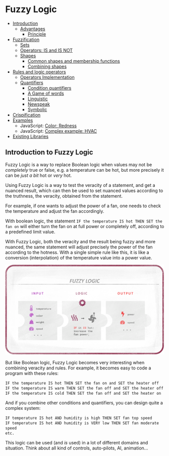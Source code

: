# Fuzzy Logic

- [Introduction](#introduction-to-fuzzy-logic)
  - [Advantages](Advantages.md)
    - [Principle](Advantages.md#principle)
- [Fuzzification](Fuzzification.md)
  - [Sets](Fuzzification.md#sets)
  - [Operators: IS and IS NOT](Fuzzification.md#operators-is-and-is-not)
  - [Shapes](Shapes.md)
    - [Common shapes and membership functions](Shapes.md#common-shapes-and-membership-functions)
    - [Combining shapes](Shapes.md#combining-shapes)
- [Rules and logic operators](Rules.md)
  - [Operators Implementation](Rules.md#implementation)
  - [Quantifiers](Quantifiers.md)
    - [Condition quantifiers](Quantifiers.md#condition-quantifiers)
    - [A Game of words](Quantifiers.md#a-game-of-words)
    - [Linguistic](Quantifiers.md#linguistic)
    - [Newspeak](Quantifiers.md#newlinguistic---orwellian-newspeak)
    - [Symbolic](Quantifiers.md#symbolic)
- [Crispification](Crispification.md)
- [Examples](Examples.md)
  - JavaScript: [Color: Redness](Redness.md)
  - JavaScript: [Complex example: HVAC](AirConditioning.md)
- [Existing Libraries](Libraries.md)

## Introduction to Fuzzy Logic

Fuzzy Logic is a way to replace Boolean logic when values may not be *completely* true or false, e.g. a temperature can be hot, but more precisely it can be *just a bit* hot or *very* hot.

Using Fuzzy Logic is a way to test the veracity of a statement, and get a nuanced result, which can then be used to set nuanced values according to the truthness, the veracity, obtained from the statement.

For example, if one wants to adjust the power of a fan, one needs to check the temperature and adjust the fan accordingly.

With boolean logic, the statement `IF the temperature IS hot THEN SET the fan on` will either turn the fan on at full power or completely off, according to a predefined limit value.

With Fuzzy Logic, both the veracity and the result being fuzzy and more nuanced, the same statement will adjust precisely the power of the fan according to the hotness. With a single simple rule like this, it is like a conversion (interpolation) of the temperature value into a power value.

![Logic](images/fuzzy-texture-Logic.png)

But like Boolean logic, Fuzzy Logic becomes very interesting when combining veracity and rules. For example, it becomes easy to code a program with these rules:

```text
IF the temperature IS hot THEN SET the fan on and SET the heater off
IF the temperature IS warm THEN SET the fan off and SET the heater off
IF the temperature IS cold THEN SET the fan off and SET the heater on
```

And if you combine other conditions and quantifiers, you can design quite a complex system:

```text
IF temperature IS hot AND humidity is high THEN SET fan top speed
IF temperature IS hot AND humidity is VERY low THEN SET fan moderate speed
etc.
```

This logic can be used (and *is* used) in a lot of different domains and situation. Think about all kind of controls, auto-pilots, AI, animation...
